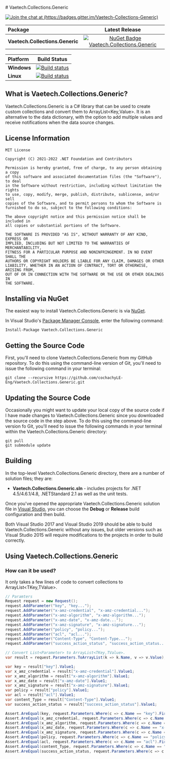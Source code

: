 ﻿﻿# Vaetech.Collections.Generic

[![Join the chat at (https://badges.gitter.im/Vaetech-Collections-Generic)](https://badges.gitter.im/Join%20Chat.svg)](https://gitter.im/Vaetech-Collections-Generic/community?utm_source=badge&utm_medium=badge&utm_campaign=pr-badge)

|    Package    |Latest Release|
|:--------------|:------------:|
|**Vaetech.Collections.Generic**    |[![NuGet Badge Vaetech.Collections.Generic](https://buildstats.info/nuget/Vaetech.Collections.Generic)](https://www.nuget.org/packages/Vaetech.Collections.Generic)

|   Platform   |Build Status|
|:-------------|:----------:|
|**Windows**   |[![Build status](https://ci.appveyor.com/api/projects/status/i2d63hox0k4wxsn4?svg=true)](https://ci.appveyor.com/project/cochachyLE-Eng/vaetech-collections-generic)|
|**Linux**     |[![Build status](https://ci.appveyor.com/api/projects/status/i2d63hox0k4wxsn4?svg=true)](https://ci.appveyor.com/project/cochachyLE-Eng/vaetech-collections-generic)|

## What is Vaetech.Collections.Generic?

Vaetech.Collections.Generic is a C# library that can be used to create custom collections and convert them to ArrayList<Key,Value>. It is an alternative to the data dictionary, with the option to add multiple values and receive notifications when the data source changes.

## License Information

```
MIT License

Copyright (C) 2021-2022 .NET Foundation and Contributors

Permission is hereby granted, free of charge, to any person obtaining a copy
of this software and associated documentation files (the "Software"), to deal
in the Software without restriction, including without limitation the rights
to use, copy, modify, merge, publish, distribute, sublicense, and/or sell
copies of the Software, and to permit persons to whom the Software is
furnished to do so, subject to the following conditions:

The above copyright notice and this permission notice shall be included in
all copies or substantial portions of the Software.

THE SOFTWARE IS PROVIDED "AS IS", WITHOUT WARRANTY OF ANY KIND, EXPRESS OR
IMPLIED, INCLUDING BUT NOT LIMITED TO THE WARRANTIES OF MERCHANTABILITY,
FITNESS FOR A PARTICULAR PURPOSE AND NONINFRINGEMENT. IN NO EVENT SHALL THE
AUTHORS OR COPYRIGHT HOLDERS BE LIABLE FOR ANY CLAIM, DAMAGES OR OTHER
LIABILITY, WHETHER IN AN ACTION OF CONTRACT, TORT OR OTHERWISE, ARISING FROM,
OUT OF OR IN CONNECTION WITH THE SOFTWARE OR THE USE OR OTHER DEALINGS IN
THE SOFTWARE.
```

## Installing via NuGet

The easiest way to install Vaetech.Collections.Generic is via [NuGet](https://www.nuget.org/packages/Vaetech.Collections.Generic/).

In Visual Studio's [Package Manager Console](http://docs.nuget.org/docs/start-here/using-the-package-manager-console),
enter the following command:

    Install-Package Vaetech.Collections.Generic

## Getting the Source Code

First, you'll need to clone Vaetech.Collections.Generic from my GitHub repository. To do this using the command-line version of Git,
you'll need to issue the following command in your terminal:

    git clone --recursive https://github.com/cochachyLE-Eng/Vaetech.Collections.Generic.git

## Updating the Source Code

Occasionally you might want to update your local copy of the source code if I have made changes to Vaetech.Collections.Generic since you
downloaded the source code in the step above. To do this using the command-line version fo Git, you'll need to issue
the following commands in your terminal within the Vaetech.Collections.Generic directory:

    git pull
    git submodule update

## Building

In the top-level Vaetech.Collections.Generic directory, there are a number of solution files; they are:

* **Vaetech.Collections.Generic.sln** - includes projects for .NET 4.5/4.6.1/4.8, .NETStandard 2.1 as well as the unit tests.

Once you've opened the appropriate Vaetech.Collections.Generic solution file in [Visual Studio](https://www.visualstudio.com/downloads/),
you can choose the **Debug** or **Release** build configuration and then build.

Both Visual Studio 2017 and Visual Studio 2019 should be able to build Vaetech.Collections.Generic without any issues, but older versions such as
Visual Studio 2015 will require modifications to the projects in order to build correctly.

## Using Vaetech.Collections.Generic

### How can it be used?

It only takes a few lines of code to convert collections to ArrayList<TKey,TValue>.

```csharp
// Paramters
Request request = new Request();
request.AddParameter("key", "key...");
request.AddParameter("x-amz-credential", "x-amz-credential...");
request.AddParameter("x-amz-algorithm", "x-amz-algorithm...");
request.AddParameter("x-amz-date", "x-amz-date...");
request.AddParameter("x-amz-signature", "x-amz-signature...");
request.AddParameter("policy", "policy...");
request.AddParameter("acl", "acl...");
request.AddParameter("Content-Type", "Content-Type...");
request.AddParameter("success_action_status", "success_action_status...");

// Convert List<Parameter> to ArrayList<TKey,TValue>.
var result = request.Parameters.ToArrayList(k => k.Name, v => v.Value);

var key = result["key"].Value1;
var x_amz_credential = result["x-amz-credential"].Value1;
var x_amz_algorithm = result["x-amz-algorithm"].Value1;
var x_amz_date = result["x-amz-date"].Value1;
var x_amz_signature = result["x-amz-signature"].Value1;
var policy = result["policy"].Value1;
var acl = result["acl"].Value1;
var content_Type = result["Content-Type"].Value1;
var success_action_status = result["success_action_status"].Value1;

Assert.AreEqual(key, request.Parameters.Where(c => c.Name == "key").FirstOrDefault().Value);
Assert.AreEqual(x_amz_credential, request.Parameters.Where(c => c.Name == "x-amz-credential").FirstOrDefault().Value);
Assert.AreEqual(x_amz_algorithm, request.Parameters.Where(c => c.Name == "x-amz-algorithm").FirstOrDefault().Value);
Assert.AreEqual(x_amz_date, request.Parameters.Where(c => c.Name == "x-amz-date").FirstOrDefault().Value);
Assert.AreEqual(x_amz_signature, request.Parameters.Where(c => c.Name == "x-amz-signature").FirstOrDefault().Value);
Assert.AreEqual(policy, request.Parameters.Where(c => c.Name == "policy").FirstOrDefault().Value);
Assert.AreEqual(acl, request.Parameters.Where(c => c.Name == "acl").FirstOrDefault().Value);
Assert.AreEqual(content_Type, request.Parameters.Where(c => c.Name == "Content-Type").FirstOrDefault().Value);
Assert.AreEqual(success_action_status, request.Parameters.Where(c => c.Name == "success_action_status").FirstOrDefault().Value);
```

